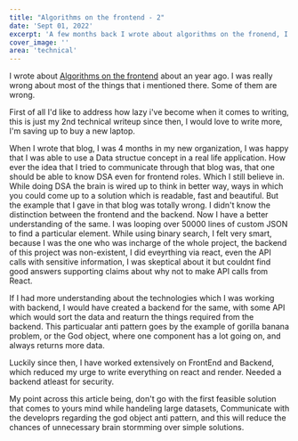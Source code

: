 ```yaml
---
title: "Algorithms on the frontend - 2"
date: 'Sept 01, 2022'
excerpt: 'A few months back I wrote about algorithms on the fronend, I read it a few days back, and realised how...'
cover_image: ''
area: 'technical'
---
```


I wrote about [Algorithms on the frontend](https://www.deepakr28.com/blogs/algorithms-on-the-frontend) about an year ago. I was really wrong about most of the things that i mentioned there. Some of them are wrong.

First of all I'd like to address how lazy i've become when it comes to writing, this is just my 2nd technical writeup since then, I would love to write more, I'm saving up to buy a new laptop.

When I wrote that blog, I was 4 months in my new organization, I was happy that I was able to use a Data structue concept in a real life application. How ever the idea that I tried to communicate through that blog was, that one should be able to know DSA even for frontend roles. Which I still believe in.
While doing DSA the brain is wired up to think in better way, ways in which you could come up to a solution which is readable, fast and beautiful. 
But the example that I gave in that blog was totally wrong. I didn't know the distinction between the frontend and the backend. Now I have a better understanding of the same. I was looping over 50000 lines of custom JSON to find a particular element. While using binary search, I felt very smart, because I was the one who was incharge of the whole project, the backend of this project was non-existent, I did eveyrthing via react, even the API calls with sensitive information, I was skeptical about it but couldnt find good answers supporting claims about why not to make API calls from React.

If I had more understanding about the technologies which I was working with backend, I would have created a backend for the same, with some API which would sort the data and reaturn the things required from the backend. 
This particualar anti pattern goes by the example of gorilla banana problem, or the God object, where one component has a lot going on, and always returns more data.


Luckily since then, I have worked extensively on FrontEnd and Backend, which reduced my urge to write everything on react and render. Needed a backend atleast for security.

My point across this article being, don't go with the first feasible solution that comes to yours mind while handeling large datasets, Communicate with the developrs regarding the god object anti pattern, and this will reduce the chances of unnecessary brain stormming over simple solutions.

